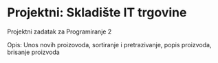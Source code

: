 # Projektni: Skladište IT trgovine
Projektni zadatak za Programiranje 2

Opis:
Unos novih proizovoda, sortiranje i pretrazivanje, popis proizvoda, brisanje proizvoda
